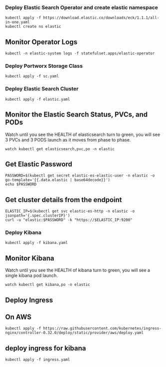 ### Deploy Elastic Search Operator and create elastic namespace
```
kubectl apply -f https://download.elastic.co/downloads/eck/1.1.1/all-in-one.yaml
kubectl create ns elastic
```
## Monitor Operator Logs
```
kubectl -n elastic-system logs -f statefulset.apps/elastic-operator
```
### Deploy Portworx Storage Class
```
kubectl apply -f sc.yaml
```
### Deploy Elastic Search Cluster
```
kubectl apply -f elastic.yaml
```
## Monitor the Elastic Search Status, PVCs, and PODs
Watch until you see the HEALTH of elasticsearch turn to green, you will see 3 PVCs and 3 PODS launch as it moves from phase to phase.
```
watch kubectl get elasticsearch,pvc,po -n elastic
```
## Get Elastic Password
```
PASSWORD=$(kubectl get secret elastic-es-elastic-user -n elastic -o go-template='{{.data.elastic | base64decode}}')
echo $PASSWORD
```
## Get cluster details from the endpoint
```
ELASTIC_IP=$(kubectl get svc elastic-es-http -n elastic -o jsonpath='{.spec.clusterIP}')
curl -u "elastic:$PASSWORD" -k "https://$ELASTIC_IP:9200"
```
### Deploy Kibana
```
kubectl apply -f kibana.yaml
```
## Monitor Kibana
Watch until you see the HEALTH of kibana turn to green, you will see a single kibana pod launch.
```
watch kubectl get kibana,po -n elastic
```
## Deploy Ingress
## On AWS
```
kubectl apply -f https://raw.githubusercontent.com/kubernetes/ingress-nginx/controller-0.32.0/deploy/static/provider/aws/deploy.yaml
```
## deploy ingress for kibana
```
kubectl apply -f ingress.yaml
```
